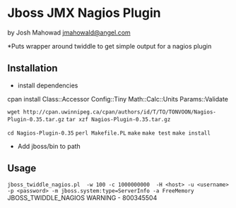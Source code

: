 Jboss JMX Nagios Plugin
============
by Josh Mahowad <jmahowald@angel.com>

*Puts wrapper around twiddle to get simple output for a nagios plugin

Installation
------------
- install dependencies

cpan
install Class::Accessor Config::Tiny Math::Calc::Units Params::Validate

`wget http://cpan.uwinnipeg.ca/cpan/authors/id/T/TO/TONVOON/Nagios-Plugin-0.35.tar.gz`
`tar xzf Nagios-Plugin-0.35.tar.gz` 

`cd Nagios-Plugin-0.35`
`perl Makefile.PL`
`make`
`make test`
`make install`

- Add jboss/bin to path

Usage
------------

`jboss_twiddle_nagios.pl  -w 100 -c 1000000000  -H <host> -u <username> -p <password> -m jboss.system:type=ServerInfo -a FreeMemory`
JBOSS_TWIDDLE_NAGIOS WARNING - 800345504
